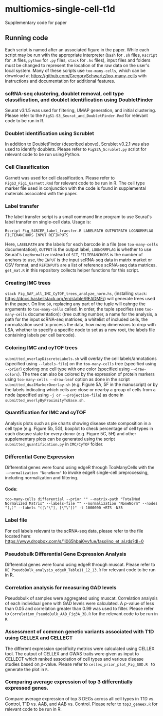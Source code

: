 # multiomics-single-cell-t1d
Supplementary code for paper

## Running code
Each script is named after an associated figure in the paper. While each script may be run with the appropriate interpreter (`bash` for `.sh` files, `Rscript` for `.R` files, `python` for `.py` files, `stack` for `.hs` files), input files and folders must be changed to represent the location of the raw data on the user's local system. Many of these scripts use `too-many-cells`, which can be download at https://github.com/GregorySchwartz/too-many-cells with instructions and documentation for additional features.

### scRNA-seq clustering, doublet removal, cell type classification, and doublet identification using DoubletFinder
Seurat v3.1.5 was used for filtering, UMAP generation, and initial clustering. Please refer to the `FigS1-S3_Seurat_and_DoubletFinder.Rmd` for relevant code to be run in R. 

### Doublet identification using Scrublet 
In addition to DoubletFinder (described above), Scrublet v0.2.1 was also used to identify doublets. Please refer to `FigS2A_Scrublet.py` script for relevant code to be run using Python.

### Cell Classification 
Garnett was used for cell classification. Please refer to `FigS3_Fig1_Garnett.Rmd` for relevant code to be run in R. The cell type marker file used in conjunction with the code is found in supplemental materials associated with the paper.

### Label transfer
The label transfer script is a small command line program to use Seurat's label transfer on single-cell data. Usage is:

`Rscript Fig_S4BCEF_label_transfer.R LABELPATH OUTPUTPATH LOGNORMFLAG FILTERANCHORS INPUT REFINPUTS`

Here, `LABELPATH` are the labels for each barcode in a file (see `too-many-cells` documentation), `OUTPUT` is the output label, `LOGNORMFLAG` is whether to use Seurat's `LogNormalize` instead of `SCT`, `FILTERANCHORS` is the number of anchors to use, the `INPUT` is the input scRNA-seq data in matrix market or CSV format, and `REFINPUTS` are a list of reference scRNA-seq data matrices. `get_mat.R` in this repository collects helper functions for this script.

### Creating IMC trees
`stack Fig_5AF_all_IMC_CyTOF_trees_analyze_norm.hs`, (installing `stack`: https://docs.haskellstack.org/en/stable/README/) will generate trees used in the paper. On line `60`, replacing any part of the tuple will cahnge the arguments to `too-many-cells` called. In order, the tuple specifies (see `too-many-cells` documentation): (tree cutting number, a name for the analysis, a path for the input scRNA-seq matrices, a whitelist of included cells, the normalization used to process the data, how many dimensions to drop with LSA, whether to specify a specific node to set as a new root, the labels file containing labels per cell barcode).

### Coloring IMC and cyTOF trees
`submitted_overlayDiscreteLabels.sh` will overlay the cell labels/annotations (specified using `--labels-file`) on the `too-many-cells` tree (specified using `--prior`) coloring one cell type with one color (specified using `--draw-colors`). The tree can also be colored by the expression of protein markers using `too-many-cells --draw-leaf` option as done in the script `submitted_dualMarkerOverlay.sh` (e.g. Figure 5A, 5F in the manuscript) or by the labels indicating which cells are close or nearby a group of cells from a node (specified using `-j or --projection-file`) as done in `submitted_overlyByProximityToBase.sh`.  

### Quantification for IMC and cyTOF
Analysis plots such as pie charts showing disease state composition in a cell type (e.g. Figure 5b, 5G), boxplot to check percentage of cell types in each disease state for every donor (e.g. Figure 5C, 5H) and other supplementary plots can be generated using the script `submitted_quantification.py` in `IMC/CyTOF` folder.

### Differential Gene Expression
Differential genes were found using edgeR through TooManyCells with the `-–normalization "NoneNorm"` to invoke edgeR single-cell preprocessing, including normalization and filtering. 

#### Code: 
`too-many-cells differential --prior "" --matrix-path "TotalMed Normalized Matrix" --labels-file "" --normalization "NoneNorm" --nodes "(,)" --labels "([\"\"], [\"\"])" -t 1000000 +RTS -N35`

### Label file
For cell labels relevant to the scRNA-seq data, please refer to the file located here: https://www.dropbox.com/s/1i065hbai0vyfue/fasolino_et_al.rds?dl=0

### Pseudobulk Differential Gene Expression Analysis
Differential genes were found using edgeR through muscat. Please refer to `DE_PseudoBulk_analysis_edgeR_Table11_12_13.R` for relevant code to be run in R.   

### Correlation analysis for measuring GAD levels
Pseudobulk of samples were aggregated using muscat. Correlation analysis of each individual gene with GAD levels were calculated. A *p*-value of less than 0.05 and correlation greater than 0.99 was used to filter. Please refer to `Correlation_PseudoBulk_AAB_Fig3A_3B.R` for the relevant code to be run in `R`.

### Assessment of common genetic variants associated with T1D using CELLEX and CELLECT
The different expression specificity metrics were calculated using CELLEX tool. The output of CELLEX and GWAS traits were given as input to CELLECT which ranked association of cell types and various disease studies based on *p*-value. Please refer to `cellex_prior_plot_Fig_S8D.R ` to generate the plot in `R`.

### Comparing average expression of top 3 differentially expressed genes.
Compare average expression of top 3 DEGs across all cell types in T1D vs. Control, T1D vs. AAB, and AAB vs. Control. Please refer to `top3_geneex.R` for relevant code to be run in R.
